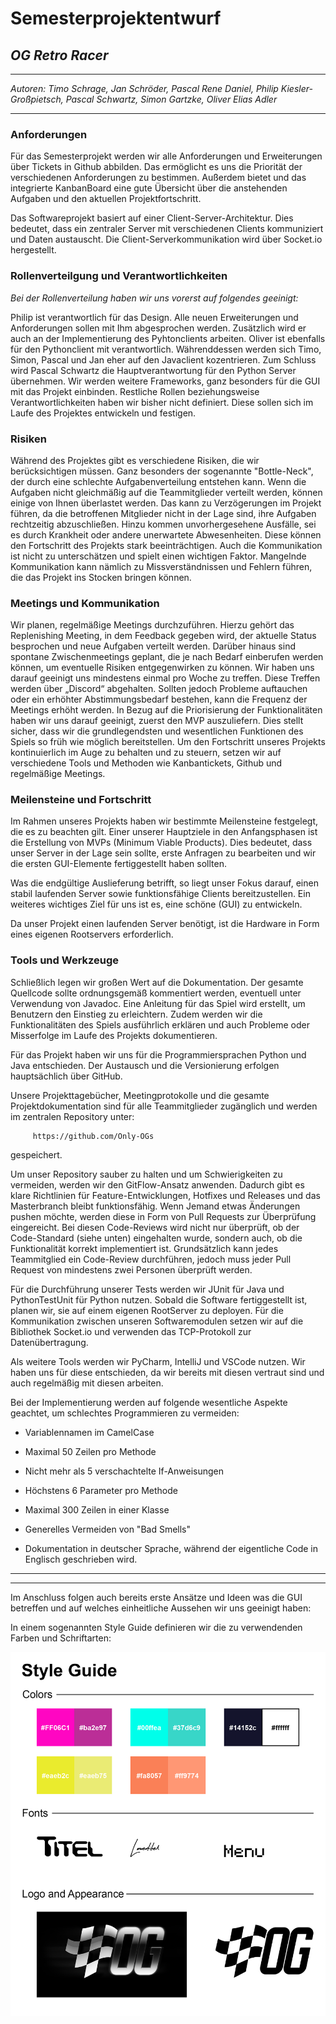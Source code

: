 # Semesterprojektentwurf 
## ***OG Retro Racer***
---

*Autoren: Timo Schrage, Jan Schröder, Pascal Rene Daniel, Philip Kiesler-Großpietsch, Pascal Schwartz, Simon Gartzke, Oliver Elias Adler*

---

### Anforderungen

Für das Semesterprojekt werden wir alle Anforderungen und Erweiterungen über Tickets in Github abbilden. Das ermöglicht es uns die Priorität der verschiedenen Anforderungen zu bestimmen. Außerdem bietet und das integrierte KanbanBoard eine gute Übersicht über die anstehenden Aufgaben und den aktuellen Projektfortschritt.

Das Softwareprojekt basiert auf einer Client-Server-Architektur. Dies bedeutet, dass ein zentraler Server mit verschiedenen Clients kommuniziert und Daten austauscht. Die Client-Serverkommunikation wird über Socket.io hergestellt.

### Rollenverteilgung und Verantwortlichkeiten

*Bei der Rollenverteilung haben wir uns vorerst auf folgendes geeinigt:*

Philip ist verantwortlich für das Design. Alle neuen Erweiterungen und Anforderungen sollen mit Ihm abgesprochen werden. Zusätzlich wird er auch an der Implementierung des Pyhtonclients arbeiten. Oliver ist ebenfalls für den Pythonclient mit verantwortlich. Währenddessen werden sich Timo, Simon, Pascal und Jan eher auf den Javaclient kozentrieren. Zum Schluss wird Pascal Schwartz die Hauptverantwortung für den Python Server übernehmen.
Wir werden weitere Frameworks, ganz besonders für die GUI mit das Projekt einbinden.
Restliche Rollen beziehungsweise Verantwortlichkeiten haben wir bisher nicht definiert. Diese sollen sich im Laufe des Projektes entwickeln und festigen.

### Risiken

Während des Projektes gibt es verschiedene Risiken, die wir berücksichtigen müssen. Ganz besonders der sogenannte "Bottle-Neck", der durch eine schlechte Aufgabenverteilung entstehen kann. Wenn die Aufgaben nicht gleichmäßig auf die Teammitglieder verteilt werden, können einige von Ihnen überlastet werden. Das kann zu Verzögerungen im Projekt führen, da die betroffenen Mitglieder nicht in der Lage sind, ihre Aufgaben rechtzeitig abzuschließen.  Hinzu kommen unvorhergesehene Ausfälle, sei es durch Krankheit oder andere unerwartete Abwesenheiten. Diese können den Fortschritt des Projekts stark beeinträchtigen. Auch die Kommunikation ist nicht zu unterschätzen und spielt einen wichtigen Faktor. Mangelnde Kommunikation kann nämlich zu Missverständnissen und Fehlern führen, die das Projekt ins Stocken bringen können.

### Meetings und Kommunikation

Wir planen, regelmäßige Meetings durchzuführen. Hierzu gehört das Replenishing Meeting, in dem Feedback gegeben wird, der aktuelle Status besprochen und neue Aufgaben verteilt werden. Darüber hinaus sind spontane Zwischenmeetings geplant, die je nach Bedarf einberufen werden können, um eventuelle Risiken entgegenwirken zu können.
Wir haben uns darauf geeinigt uns mindestens einmal pro Woche zu treffen. Diese Treffen werden über „Discord“ abgehalten. Sollten jedoch Probleme auftauchen oder ein erhöhter Abstimmungsbedarf bestehen, kann die Frequenz der Meetings erhöht werden.
In Bezug auf die Priorisierung der Funktionalitäten haben wir uns darauf geeinigt, zuerst den MVP auszuliefern. Dies stellt sicher, dass wir die grundlegendsten und wesentlichen Funktionen des Spiels so früh wie möglich bereitstellen.
Um den Fortschritt unseres Projekts kontinuierlich im Auge zu behalten und zu steuern, setzen wir auf verschiedene Tools und Methoden wie Kanbantickets, Github und regelmäßige Meetings.

### Meilensteine und Fortschritt

Im Rahmen unseres Projekts haben wir bestimmte Meilensteine festgelegt, die es zu beachten gilt. Einer unserer Hauptziele in den Anfangsphasen ist die Erstellung von MVPs (Minimum Viable Products). Dies bedeutet, dass unser Server in der Lage sein sollte, erste Anfragen zu bearbeiten und wir die ersten GUI-Elemente fertiggestellt haben sollten.

Was die endgültige Auslieferung betrifft, so liegt unser Fokus darauf, einen stabil laufenden Server sowie funktionsfähige Clients bereitzustellen. Ein weiteres wichtiges Ziel für uns ist es, eine schöne (GUI) zu entwickeln.

Da unser Projekt einen laufenden Server benötigt, ist die Hardware in Form eines eigenen Rootservers erforderlich.

### Tools und Werkzeuge

Schließlich legen wir großen Wert auf die Dokumentation. Der gesamte Quellcode sollte ordnungsgemäß kommentiert werden, eventuell unter Verwendung von Javadoc. Eine Anleitung für das Spiel wird erstellt, um Benutzern den Einstieg zu erleichtern. Zudem werden wir die Funktionalitäten des Spiels ausführlich erklären und auch Probleme oder Misserfolge im Laufe des Projekts dokumentieren.

Für das Projekt haben wir uns für die Programmiersprachen Python und Java entschieden. Der Austausch und die Versionierung erfolgen hauptsächlich über GitHub. 

Unsere Projekttagebücher, Meetingprotokolle und die gesamte Projektdokumentation sind für alle Teammitglieder zugänglich und werden im zentralen Repository unter:

         https://github.com/Only-OGs   
         
gespeichert.

Um unser Repository sauber zu halten und um Schwierigkeiten zu vermeiden, werden wir den GitFlow-Ansatz anwenden. Dadurch gibt es klare Richtlinien für Feature-Entwicklungen, Hotfixes und Releases und das Masterbranch bleibt funktionsfähig.
Wenn Jemand etwas Änderungen pushen möchte, werden diese in Form von Pull Requests zur Überprüfung eingereicht. Bei diesen Code-Reviews wird nicht nur überprüft, ob der Code-Standard (siehe unten) eingehalten wurde, sondern auch, ob die Funktionalität korrekt implementiert ist. Grundsätzlich kann jedes Teammitglied ein Code-Review durchführen, jedoch muss jeder Pull Request von mindestens zwei Personen überprüft werden.

Für die Durchführung unserer Tests werden wir JUnit für Java und PythonTestUnit für Python nutzen. Sobald die Software fertiggestellt ist, planen wir, sie auf einem eigenen RootServer zu deployen. Für die Kommunikation zwischen unseren Softwaremodulen setzen wir auf die Bibliothek Socket.io und verwenden das TCP-Protokoll zur Datenübertragung.

Als weitere Tools werden wir PyCharm, IntelliJ und VSCode nutzen. Wir haben uns für diese entschieden, da wir bereits mit diesen vertraut sind und auch regelmäßig mit diesen arbeiten.

Bei der Implementierung werden auf folgende wesentliche Aspekte geachtet, um schlechtes 
Programmieren zu vermeiden:
*	Variablennamen im CamelCase

*	Maximal 50 Zeilen pro Methode

*	Nicht mehr als 5 verschachtelte If-Anweisungen

*	Höchstens 6 Parameter pro Methode

*	Maximal 300 Zeilen in einer Klasse

*	Generelles Vermeiden von "Bad Smells"

*	Dokumentation in deutscher Sprache, während der eigentliche Code in Englisch geschrieben wird.



---
---

Im Anschluss folgen auch bereits erste Ansätze und Ideen was die GUI betreffen und auf welches einheitliche Aussehen wir uns geeinigt haben:

In einem sogenannten Style Guide definieren wir die zu verwendenden Farben und Schriftarten:


![](Assets/Style%20Guide.jpg)  
